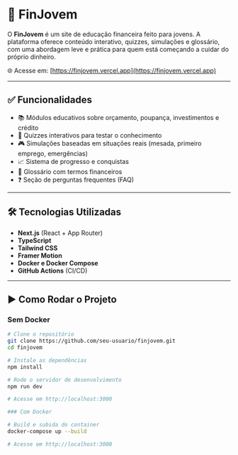 # 💸 FinJovem

O **FinJovem** é um site de educação financeira feito para jovens. A plataforma oferece conteúdo interativo, quizzes, simulações e glossário, com uma abordagem leve e prática para quem está começando a cuidar do próprio dinheiro.

🌐 Acesse em: [https://finjovem.vercel.app](https://finjovem.vercel.app)

---

## ✅ Funcionalidades

- 📚 Módulos educativos sobre orçamento, poupança, investimentos e crédito
- 🧠 Quizzes interativos para testar o conhecimento
- 🎮 Simulações baseadas em situações reais (mesada, primeiro emprego, emergências)
- 📈 Sistema de progresso e conquistas
- 📖 Glossário com termos financeiros
- ❓ Seção de perguntas frequentes (FAQ)

---

## 🛠️ Tecnologias Utilizadas

- **Next.js** (React + App Router)
- **TypeScript**
- **Tailwind CSS**
- **Framer Motion**
- **Docker e Docker Compose**
- **GitHub Actions** (CI/CD)

---

## ▶️ Como Rodar o Projeto

### Sem Docker

```bash
# Clone o repositório
git clone https://github.com/seu-usuario/finjovem.git
cd finjovem

# Instale as dependências
npm install

# Rode o servidor de desenvolvimento
npm run dev

# Acesse em http://localhost:3000

### Com Docker

# Build e subida do container
docker-compose up --build

# Acesse em http://localhost:3000
